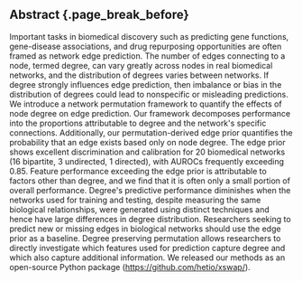 ## Abstract {.page_break_before}

Important tasks in biomedical discovery such as predicting gene functions, gene-disease associations, and drug repurposing opportunities are often framed as network edge prediction.
The number of edges connecting to a node, termed degree, can vary greatly across nodes in real biomedical networks, and the distribution of degrees varies between networks.
If degree strongly influences edge prediction, then imbalance or bias in the distribution of degrees could lead to nonspecific or misleading predictions.
We introduce a network permutation framework to quantify the effects of node degree on edge prediction.
Our framework decomposes performance into the proportions attributable to degree and the network's specific connections.
Additionally, our permutation-derived edge prior quantifies the probability that an edge exists based only on node degree.
The edge prior shows excellent discrimination and calibration for 20 biomedical networks (16 bipartite, 3 undirected, 1 directed), with AUROCs frequently exceeding 0.85.
Feature performance exceeding the edge prior is attributable to factors other than degree, and we find that it is often only a small portion of overall performance.
Degree's predictive performance diminishes when the networks used for training and testing, despite measuring the same biological relationships, were generated using distinct techniques and hence have large differences in degree distribution.
Researchers seeking to predict new or missing edges in biological networks should use the edge prior as a baseline.
Degree preserving permutation allows researchers to directly investigate which features used for prediction capture degree and which also capture additional information.
We released our methods as an open-source Python package (https://github.com/hetio/xswap/).
